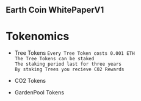 ## Earth Coin WhitePaperV1

# Tokenomics

+ Tree Tokens
``` Every Tree Token costs 0.001 ETH ```  
``` The Tree Tokens can be staked ```  
``` The staking period last for three years ```  
``` By staking Trees you recieve C02 Rewards ```

+ CO2 Tokens
```  ```

+ GardenPool Tokens
```  ```